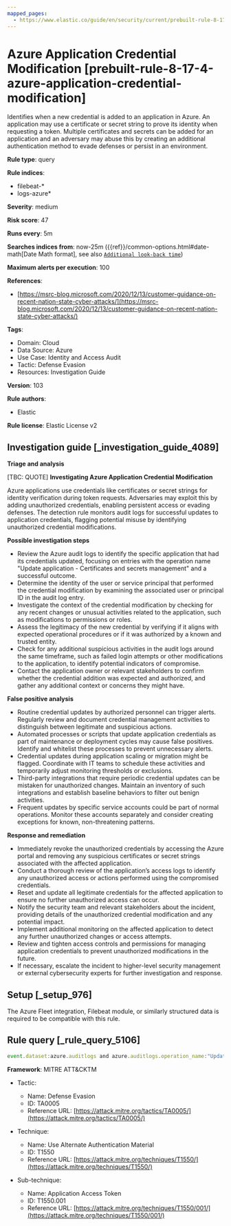```yaml
---
mapped_pages:
  - https://www.elastic.co/guide/en/security/current/prebuilt-rule-8-17-4-azure-application-credential-modification.html
---
```


# Azure Application Credential Modification [prebuilt-rule-8-17-4-azure-application-credential-modification]

Identifies when a new credential is added to an application in Azure. An application may use a certificate or secret string to prove its identity when requesting a token. Multiple certificates and secrets can be added for an application and an adversary may abuse this by creating an additional authentication method to evade defenses or persist in an environment.

**Rule type**: query

**Rule indices**:

* filebeat-*
* logs-azure*

**Severity**: medium

**Risk score**: 47

**Runs every**: 5m

**Searches indices from**: now-25m ({{ref}}/common-options.html#date-math[Date Math format], see also [`Additional look-back time`](docs-content://solutions/security/detect-and-alert/create-detection-rule.md#rule-schedule))

**Maximum alerts per execution**: 100

**References**:

* [https://msrc-blog.microsoft.com/2020/12/13/customer-guidance-on-recent-nation-state-cyber-attacks/](https://msrc-blog.microsoft.com/2020/12/13/customer-guidance-on-recent-nation-state-cyber-attacks/)

**Tags**:

* Domain: Cloud
* Data Source: Azure
* Use Case: Identity and Access Audit
* Tactic: Defense Evasion
* Resources: Investigation Guide

**Version**: 103

**Rule authors**:

* Elastic

**Rule license**: Elastic License v2

## Investigation guide [_investigation_guide_4089]

**Triage and analysis**

[TBC: QUOTE]
**Investigating Azure Application Credential Modification**

Azure applications use credentials like certificates or secret strings for identity verification during token requests. Adversaries may exploit this by adding unauthorized credentials, enabling persistent access or evading defenses. The detection rule monitors audit logs for successful updates to application credentials, flagging potential misuse by identifying unauthorized credential modifications.

**Possible investigation steps**

* Review the Azure audit logs to identify the specific application that had its credentials updated, focusing on entries with the operation name "Update application - Certificates and secrets management" and a successful outcome.
* Determine the identity of the user or service principal that performed the credential modification by examining the associated user or principal ID in the audit log entry.
* Investigate the context of the credential modification by checking for any recent changes or unusual activities related to the application, such as modifications to permissions or roles.
* Assess the legitimacy of the new credential by verifying if it aligns with expected operational procedures or if it was authorized by a known and trusted entity.
* Check for any additional suspicious activities in the audit logs around the same timeframe, such as failed login attempts or other modifications to the application, to identify potential indicators of compromise.
* Contact the application owner or relevant stakeholders to confirm whether the credential addition was expected and authorized, and gather any additional context or concerns they might have.

**False positive analysis**

* Routine credential updates by authorized personnel can trigger alerts. Regularly review and document credential management activities to distinguish between legitimate and suspicious actions.
* Automated processes or scripts that update application credentials as part of maintenance or deployment cycles may cause false positives. Identify and whitelist these processes to prevent unnecessary alerts.
* Credential updates during application scaling or migration might be flagged. Coordinate with IT teams to schedule these activities and temporarily adjust monitoring thresholds or exclusions.
* Third-party integrations that require periodic credential updates can be mistaken for unauthorized changes. Maintain an inventory of such integrations and establish baseline behaviors to filter out benign activities.
* Frequent updates by specific service accounts could be part of normal operations. Monitor these accounts separately and consider creating exceptions for known, non-threatening patterns.

**Response and remediation**

* Immediately revoke the unauthorized credentials by accessing the Azure portal and removing any suspicious certificates or secret strings associated with the affected application.
* Conduct a thorough review of the application’s access logs to identify any unauthorized access or actions performed using the compromised credentials.
* Reset and update all legitimate credentials for the affected application to ensure no further unauthorized access can occur.
* Notify the security team and relevant stakeholders about the incident, providing details of the unauthorized credential modification and any potential impact.
* Implement additional monitoring on the affected application to detect any further unauthorized changes or access attempts.
* Review and tighten access controls and permissions for managing application credentials to prevent unauthorized modifications in the future.
* If necessary, escalate the incident to higher-level security management or external cybersecurity experts for further investigation and response.


## Setup [_setup_976]

The Azure Fleet integration, Filebeat module, or similarly structured data is required to be compatible with this rule.


## Rule query [_rule_query_5106]

```js
event.dataset:azure.auditlogs and azure.auditlogs.operation_name:"Update application - Certificates and secrets management" and event.outcome:(success or Success)
```

**Framework**: MITRE ATT&CKTM

* Tactic:

    * Name: Defense Evasion
    * ID: TA0005
    * Reference URL: [https://attack.mitre.org/tactics/TA0005/](https://attack.mitre.org/tactics/TA0005/)

* Technique:

    * Name: Use Alternate Authentication Material
    * ID: T1550
    * Reference URL: [https://attack.mitre.org/techniques/T1550/](https://attack.mitre.org/techniques/T1550/)

* Sub-technique:

    * Name: Application Access Token
    * ID: T1550.001
    * Reference URL: [https://attack.mitre.org/techniques/T1550/001/](https://attack.mitre.org/techniques/T1550/001/)



